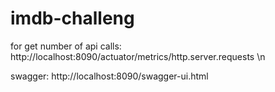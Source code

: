# imdb-challeng
for get number of api calls:
http://localhost:8090/actuator/metrics/http.server.requests \n


swagger:
http://localhost:8090/swagger-ui.html